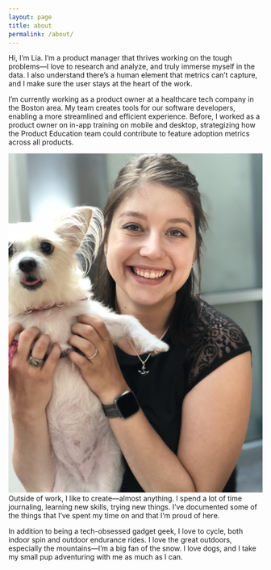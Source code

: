```yaml
---
layout: page
title: about
permalink: /about/
---
```


Hi, I’m Lia. I’m a product manager that thrives working on the tough problems—I love to research and analyze, and truly immerse myself in the data. I also understand there’s a human element that metrics can’t capture, and I make sure the user stays at the heart of the work.

I’m currently working as a product owner at a healthcare tech company in the Boston area. My team creates tools for our software developers, enabling a more streamlined and efficient experience. Before, I worked as a product owner on in-app training on mobile and desktop, strategizing how the Product Education team could contribute to feature adoption metrics across all products.

<img class="one col right" src="/img/profile.jpg">
Outside of work, I like to create—almost anything. I spend a lot of time journaling, learning new skills, trying new things. I’ve documented some of the things that I’ve spent my time on and that I’m proud of here.

In addition to being a tech-obsessed gadget geek, I love to cycle, both indoor spin and outdoor endurance rides. I love the great outdoors, especially the mountains—I’m a big fan of the snow. I love dogs, and I take my small pup adventuring with me as much as I can.
